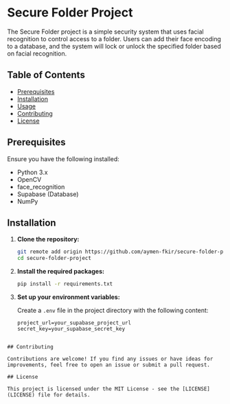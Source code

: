 # Secure Folder Project

The Secure Folder project is a simple security system that uses facial recognition to control access to a folder. Users can add their face encoding to a database, and the system will lock or unlock the specified folder based on facial recognition.

## Table of Contents

- [Prerequisites](#prerequisites)
- [Installation](#installation)
- [Usage](#usage)
- [Contributing](#contributing)
- [License](#license)

## Prerequisites

Ensure you have the following installed:

- Python 3.x
- OpenCV
- face_recognition
- Supabase (Database)
- NumPy

## Installation

1. **Clone the repository:**

    ```bash
    git remote add origin https://github.com/aymen-fkir/secure-folder-project.git
    cd secure-folder-project
    ```

2. **Install the required packages:**

    ```bash
    pip install -r requirements.txt
    ```

3. **Set up your environment variables:**

    Create a `.env` file in the project directory with the following content:

    ```env
    project_url=your_supabase_project_url
    secret_key=your_supabase_secret_key
    ```
  ```

## Contributing

Contributions are welcome! If you find any issues or have ideas for improvements, feel free to open an issue or submit a pull request.

## License

This project is licensed under the MIT License - see the [LICENSE](LICENSE) file for details.
